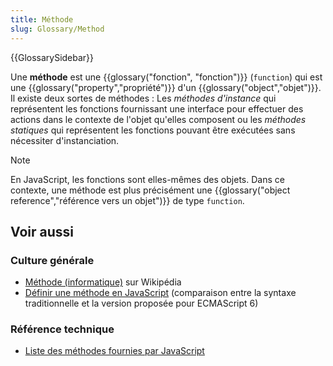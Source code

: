 ```yaml
---
title: Méthode
slug: Glossary/Method
---
```


{{GlossarySidebar}}

Une **méthode** est une {{glossary("fonction", "fonction")}} (`function`) qui est une {{glossary("property","propriété")}} d'un {{glossary("object","objet")}}. Il existe deux sortes de méthodes&nbsp;: Les _méthodes d'instance_ qui représentent les fonctions fournissant une interface pour effectuer des actions dans le contexte de l'objet qu'elles composent ou les _méthodes statiques_ qui représentent les fonctions pouvant être exécutées sans nécessiter d'instanciation.

> [!NOTE]
> En JavaScript, les fonctions sont elles-mêmes des objets. Dans ce contexte, une méthode est plus précisément une {{glossary("object reference","référence vers un objet")}} de type `function`.

## Voir aussi

### Culture générale

- [Méthode (informatique)](<https://fr.wikipedia.org/wiki/Méthode_(informatique)>) sur Wikipédia
- [Définir une méthode en JavaScript](/fr/docs/Web/JavaScript/Reference/Functions/Method_definitions) (comparaison entre la syntaxe traditionnelle et la version proposée pour ECMAScript 6)

### Référence technique

- [Liste des méthodes fournies par JavaScript](/fr/docs/Web/JavaScript/Reference)
